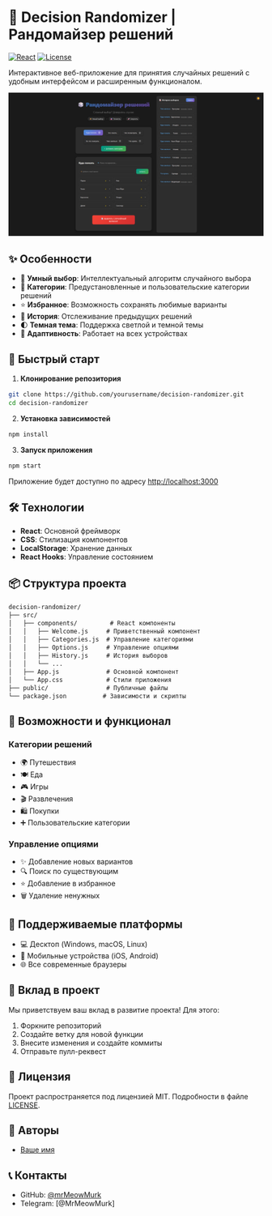 # 🎲 Decision Randomizer | Рандомайзер решений

[![React](https://img.shields.io/badge/React-18.2.0-blue.svg)](https://reactjs.org/)
[![License](https://img.shields.io/badge/license-MIT-green.svg)](LICENSE)

Интерактивное веб-приложение для принятия случайных решений с удобным интерфейсом и расширенным функционалом.

![Decision Randomizer Preview](preview.png)

## ✨ Особенности

- 🎯 **Умный выбор**: Интеллектуальный алгоритм случайного выбора
- 📂 **Категории**: Предустановленные и пользовательские категории решений
- ⭐ **Избранное**: Возможность сохранять любимые варианты
- 📝 **История**: Отслеживание предыдущих решений
- 🌓 **Темная тема**: Поддержка светлой и темной темы
- 📱 **Адаптивность**: Работает на всех устройствах

## 🚀 Быстрый старт

1. **Клонирование репозитория**
```bash
git clone https://github.com/yourusername/decision-randomizer.git
cd decision-randomizer
```

2. **Установка зависимостей**
```bash
npm install
```

3. **Запуск приложения**
```bash
npm start
```

Приложение будет доступно по адресу [http://localhost:3000](http://localhost:3000)

## 🛠 Технологии

- **React**: Основной фреймворк
- **CSS**: Стилизация компонентов
- **LocalStorage**: Хранение данных
- **React Hooks**: Управление состоянием

## 📦 Структура проекта

```
decision-randomizer/
├── src/
│   ├── components/         # React компоненты
│   │   ├── Welcome.js     # Приветственный компонент
│   │   ├── Categories.js  # Управление категориями
│   │   ├── Options.js     # Управление опциями
│   │   ├── History.js     # История выборов
│   │   └── ...
│   ├── App.js             # Основной компонент
│   └── App.css            # Стили приложения
├── public/                # Публичные файлы
└── package.json          # Зависимости и скрипты
```

## 🔧 Возможности и функционал

### Категории решений
- 🌍 Путешествия
- 🍽 Еда
- 🎮 Игры
- 🎬 Развлечения
- 🛍 Покупки
- ➕ Пользовательские категории

### Управление опциями
- ✨ Добавление новых вариантов
- 🔍 Поиск по существующим
- ⭐ Добавление в избранное
- 🗑 Удаление ненужных

## 📱 Поддерживаемые платформы

- 💻 Десктоп (Windows, macOS, Linux)
- 📱 Мобильные устройства (iOS, Android)
- 🌐 Все современные браузеры

## 🤝 Вклад в проект

Мы приветствуем ваш вклад в развитие проекта! Для этого:

1. Форкните репозиторий
2. Создайте ветку для новой функции
3. Внесите изменения и создайте коммиты
4. Отправьте пулл-реквест

## 📄 Лицензия

Проект распространяется под лицензией MIT. Подробности в файле [LICENSE](LICENSE).

## 👥 Авторы

- [Ваше имя](https://github.com/mrMeowMurk)

## 📞 Контакты

- GitHub: [@mrMeowMurk](https://github.com/mrMeowMurk)
- Telegram: [@MrMeowMurk]
